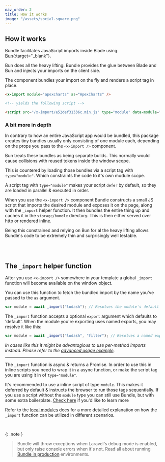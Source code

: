 ```yaml
---
nav_order: 2
title: How it works
image: "/assets/social-square.png"
---
```


## How it works

Bundle facilitates JavaScript imports inside Blade using [Bun](https://bun.sh){:target="\_blank"}.

Bun does all the heavy lifting. Bundle provides the glue between Blade and Bun and injects your imports on the client side.

The <x-import /> component bundles your import on the fly and renders a script tag in place.

```html
<x-import module="apexcharts" as="ApexCharts" />

<!-- yields the following script -->

<script src="/x-import/e52def31336c.min.js" type="module" data-module="alert" data-alias="ApexCharts"></script>
```

### A bit more in depth

In contrary to how an entire JavaScript app would be bundled, this package creates tiny bundles usually only consisting of one module each, depending on the props you pass to the `<x-import />` component.

Bun treats these bundles as being separate builds. This normally would cause collisions with reused tokens inside the window scope.

This is countered by loading those bundles via a script tag with `type="module"`. Which constraints the code to it's own module scope.

A script tag with `type="module"` makes your script `defer` by default, so they are loaded in parallel & executed in order.

When you use the `<x-import />` component Bundle constructs a small JS script that imports the desired module and exposes it on the page, along with the `_import` helper function. It then bundles the entire thing up and caches it in the `storage/bundle` directory. This is then either served over http or rendered inline.

Being this constrained and relying on Bun for al the heavy lifting allows Bundle's code to be extremely thin and surprisingly well testable.

<br />

<!--
{: .note }
> You may pass any attributes a script tag would accept, like `defer` or `async`. Note that scripts with `type="module"` are deferred by default.
-->

<br />

## The `_import` helper function

After you use `<x-import />` somewhere in your template a global `_import` function will become available on the window object.

You can use this function to fetch the bundled import by the name you've passed to the `as` argument.

```js
var module = await _import("lodash"); // Resolves the module's default export
```

The `_import` function accepts a optional `export` argument which defaults to 'default'. When the module you're exporting uses named exports, you may resolve it like this:

```js
var module = await _import("lodash", "filter"); // Resolves a named export 'filter'
```

_In cases like this it might be advantagious to use per-method imports instead. Please refer to the [advanced usage example](https://laravel-bundle.dev/advanced-usage.html#per-method-exports)._

---

The `_import` function is async & returns a Promise. In order to use this in inline scripts you need to wrap it in a async function, or make the script tag you are using it in of `type="module"`.

It's recommended to use a inline script of type `module`. This makes it deferred by default & instructs the browser to run those tags sequentially. If you use a script without the `module` type you can still use Bundle, but with some extra boilerplate. [Check here](https://laravel-bundle.dev/advanced-usage.html#using-_import-in-a-script-tag-without-typemodule) if you'd like to learn more

Refer to the [local modules](https://laravel-bundle.dev/local-modules.html) docs for a more detailed explanation on how the `_import` function can be utilized in different scenarios.

<br />

{: .note }

> Bundle will throw exceptions when Laravel's debug mode is enabled, but only raise console errors when it's not. Read all about running [Bundle in production](https://laravel-bundle.dev/production-builds.html) environments.

<br />
